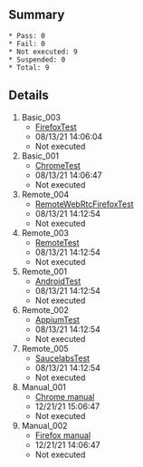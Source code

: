 ## Summary
	* Pass: 0
	* Fail: 0
	* Not executed: 9
	* Suspended: 0
	* Total: 9
## Details
1. Basic\_003
	* [FirefoxTest ](..%2FTests%2FLinux%2Fautomation%2Fbasic%2FFirefoxTest.MD)
	* 08/13/21 14:06:04
	* Not executed
2. Basic\_001
	* [ChromeTest ](..%2FTests%2FLinux%2Fautomation%2Fbasic%2FChromeTest.MD)
	* 08/13/21 14:06:47
	* Not executed
3. Remote\_004
	* [RemoteWebRtcFirefoxTest ](..%2FTests%2FLinux%2Fautomation%2Fremote%2FRemoteWebRtcFirefoxTest.MD)
	* 08/13/21 14:12:54
	* Not executed
4. Remote\_003
	* [RemoteTest ](..%2FTests%2FLinux%2Fautomation%2Fremote%2FRemoteTest.MD)
	* 08/13/21 14:12:54
	* Not executed
5. Remote\_001
	* [AndroidTest ](..%2FTests%2FLinux%2Fautomation%2Fremote%2FAndroidTest.MD)
	* 08/13/21 14:12:54
	* Not executed
6. Remote\_002
	* [AppiumTest ](..%2FTests%2FLinux%2Fautomation%2Fremote%2FAppiumTest.MD)
	* 08/13/21 14:12:54
	* Not executed
7. Remote\_005
	* [SaucelabsTest ](..%2FTests%2FLinux%2Fautomation%2Fremote%2FSaucelabsTest.MD)
	* 08/13/21 14:12:54
	* Not executed
8. Manual\_001
	* [Chrome manual ](..%2FTests%2FLinux%2Fmanual%2FChromeManualTest.MD)
	* 12/21/21 15:06:47
	* Not executed
9. Manual\_002
	* [Firefox manual ](..%2FTests%2FLinux%2Fmanual%2FFireFoxmanualTest.MD)
	* 12/21/21 14:06:47
	* Not executed
